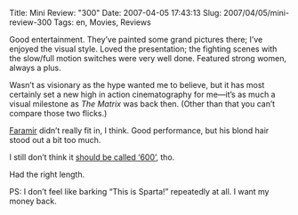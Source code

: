 Title: Mini Review: "300"
Date: 2007-04-05 17:43:13
Slug: 2007/04/05/mini-review-300
Tags: en, Movies, Reviews


Good entertainment. They’ve painted some grand pictures there; I’ve enjoyed
the visual style. Loved the presentation; the fighting scenes with the
slow/full motion switches were very well done. Featured strong women, always a
plus.

Wasn’t as visionary as the hype wanted me to believe, but it has most
certainly set a new high in action cinematography for me—it’s as much a visual
milestone as _The Matrix_ was back then. (Other than that you can’t compare
those two flicks.)

[Faramir][1] didn’t really fit in, I think. Good performance, but his blond
hair stood out a bit too much.

I still don’t think it [should be called ‘600’][2], tho.

Had the right length.

PS: I don’t feel like barking “This is Sparta!” repeatedly at all. I want my
money back.

   [1]: http://www.imdb.com/name/nm0920992/
   [2]: http://www.applegeeks.com/lite/index.php?aglitecomic=2007-03-14

